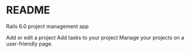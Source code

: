 # README

Rails 6.0 project management app

Add or edit a project
Add tasks to your project
Manage your projects on a user-friendly page.
